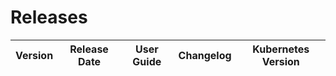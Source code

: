 #  Releases

|  Version | Release Date | User Guide | Changelog | Kubernetes Version |
|--------------------------- | ------------ | ---------- | --------- | ------------------ |
